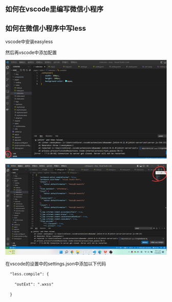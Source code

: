 ## 如何在vscode里编写微信小程序

## 如何在微信小程序中写less

vscode中安装easyless

然后再vscode中添加配置

![image-20220911152733051](如何在vscode里编写微信小程序.assets/image-20220911152733051.png)

![image-20220911152833664](如何在vscode里编写微信小程序.assets/image-20220911152833664.png)

在vscode的设置中的settings.json中添加以下代码

```
  "less.compile": {

    "outExt": ".wxss"

  }
```

